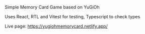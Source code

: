 Simple Memory Card Game based on YuGiOh

Uses React, RTL and Vitest for testing, Typescript to check types

Live page: https://yugiohmemorycard.netlify.app/
